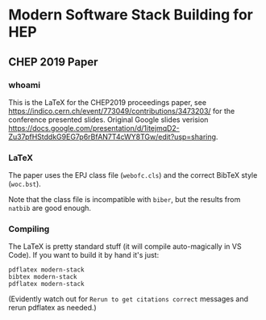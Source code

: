 # Modern Software Stack Building for HEP
## CHEP 2019 Paper

### whoami

This is the LaTeX for the CHEP2019 proceedings paper, see
<https://indico.cern.ch/event/773049/contributions/3473203/> for the conference
presented slides. Original Google slides verision
<https://docs.google.com/presentation/d/1itejmqD2-Zu37pfHStddkG9EG7p6rBfAN7T4cWY8TGw/edit?usp=sharing>.

### LaTeX

The paper uses the EPJ class file (`webofc.cls`) and the correct
BibTeX style (`woc.bst`).

Note that the class file is incompatible with `biber`, but the results
from `natbib` are good enough.

### Compiling

The LaTeX is pretty standard stuff (it will compile auto-magically
in VS Code). If you want to build it by hand it's just:

```
pdflatex modern-stack
bibtex modern-stack
pdflatex modern-stack
```

(Evidently watch out for `Rerun to get citations correct` messages and
rerun pdflatex as needed.)